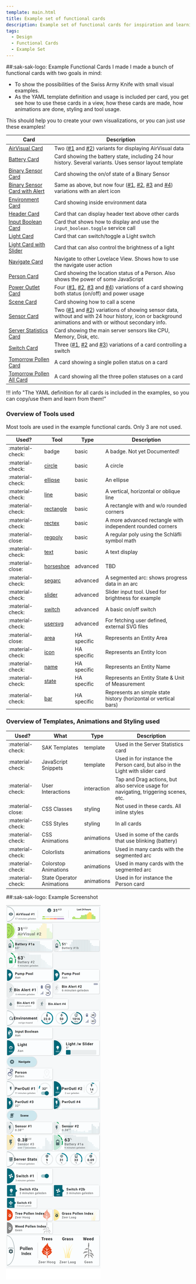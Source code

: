 ```yaml
---
template: main.html
title: Example set of functional cards
description: Example set of functional cards for inspiration and learning how to create and use certain functionality and tools
tags:
  - Design
  - Functional Cards
  - Example Set
---
```

<!-- GT/GL -->

##:sak-sak-logo: Example Functional Cards I made
I made a bunch of functional cards with two goals in mind:

- To show the possibilities of the Swiss Army Knife with small visual examples.
- As the YAML template definition and usage is included per card, you get see how to use these cards in a view, how these cards are made, how animations are done, styling and tool usage.

This should help you to create your own visualizations, or you can just _use_ these examples!

| Card | Description |
| ---- | ----------- |
| [AirVisual Card][functional-card-airvisual1-card] | Two ([\#1][functional-card-airvisual1-card] and [\#2][functional-card-airvisual2-card]) variants for displaying AirVisual data |
| [Battery Card][functional-card-battery-sensor2-card] | Card showing the battery state, including 24 hour history. Several variants. Uses sensor layout template |
| [Binary Sensor Card][functional-card-binary-sensor1-card] | Card showing the on/of state of a Binary Sensor |
| [Binary Sensor Card with Alert][functional-card-binary-sensor-alert1-card] | Same as above, but now four ([\#1][functional-card-binary-sensor-alert1-card], [\#2][functional-card-binary-sensor-alert2-card], [\#3][functional-card-binary-sensor-alert3-card] and [\#4][functional-card-binary-sensor-alert4-card]) variations with an alert icon |
| [Environment Card][functional-card-environment-card] | Card showing inside environment data |
| [Header Card][functional-card-header-card] | Card that can display header text above other cards |
| [Input Boolean Card][functional-card-input-boolean-card] | Card that shows how to display and use the `input_boolean.toggle` service call |
| [Light Card][functional-card-light-card] | Card that can switch/toggle a Light switch |
| [Light Card with Slider][functional-card-light-slider-card] | Card that can also control the brightness of a light |
| [Navigate Card][functional-card-navigate-card] | Navigate to other Lovelace View. Shows how to use the navigate user action |
| [Person Card][functional-card-person-card] | Card showing the location status of a Person. Also shows the power of some JavaScript |
| [Power Outlet Card][functional-card-power-outlet1-card] | Four ([\#1][functional-card-power-outlet1-card], [\#2][functional-card-power-outlet2-card], [\#3][functional-card-power-outlet3-card] and [\#4][functional-card-power-outlet4-card]) variations of a card showing both status (on/off) and power usage |
| [Scene Card][functional-card-scene-card] | Card showing how to call a scene |
| [Sensor Card][functional-card-sensor1-card] | Two ([\#1][functional-card-sensor1-card] and [\#2][functional-card-sensor2-card]) variations of showing sensor data, without and with 24 hour history, icon or background animations and with or without secondary info. |
| [Server Statistics Card][functional-card-server-statistics-card] | Card showing the main server sensors like CPU, Memory, Disk, etc. |
| [Switch Card][functional-card-switch1-card] | Three ([\#1][functional-card-switch1-card], [\#2][functional-card-switch2-card] and [\#3][functional-card-switch3-card]) variations of a card controlling a switch |
| [Tomorrow Pollen Card][functional-card-tomorrow-pollen-card] | A card showing a single pollen status on a card |
| [Tomorrow Pollen All Card][functional-card-tomorrow-pollen-all-card] | A card showing all the three pollen statuses on a card |

!!! info "The YAML definition for all cards is included in the examples, so you can copy/use them and learn from them!"

### Overview of Tools used

Most tools are used in the example functional cards. Only 3 are not used.

| Used?            | Tool                                                  | Type        | Description |
|----------------- | ----------------------------------------------------- | ----------- | ----------- |
| :material-check: | badge                                                 | basic       | A badge. Not yet Documented! |
| :material-check: | [circle][swiss-army-knife-basic-tool-circle]          | basic       | A circle |
| :material-check: | [ellipse][swiss-army-knife-basic-tool-ellipse]        | basic       | An ellipse |
| :material-check: | [line][swiss-army-knife-basic-tool-line]              | basic       | A vertical, horizontal or oblique line |
| :material-check: | [rectangle][swiss-army-knife-basic-tool-rectangle]    | basic       | A rectangle with and w/o rounded corners |
| :material-check: | [rectex][swiss-army-knife-basic-tool-rectex]          | basic       | A more advanced rectangle with independent rounded corners |
| :material-close: | [regpoly][swiss-army-knife-basic-tool-regpoly]        | basic       | A regular poly using the Schläfli symbol math |
| :material-check: | [text][swiss-army-knife-basic-tool-text]              | basic       | A text display |
| :material-close: | [horseshoe][swiss-army-knife-advanced-tool-horseshoe] | advanced    | TBD |
| :material-check: | [segarc][swiss-army-knife-advanced-tool-segarc]       | advanced    | A segmented arc: shows progress data in an arc |
| :material-check: | [slider][swiss-army-knife-advanced-tool-slider]       | advanced    | Slider input tool. Used for brightness for example |
| :material-check: | [switch][swiss-army-knife-advanced-tool-switch]       | advanced    | A basic on/off switch |
| :material-check: | [usersvg][swiss-army-knife-advanced-tool-usersvg]     | advanced    | For fetching user defined, external SVG files |
| :material-close: | [area][swiss-army-knife-ha-tool-area]                 | HA specific | Represents an Entity Area |
| :material-check: | [icon][swiss-army-knife-ha-tool-icon]                 | HA specific | Represents an Entity Icon |
| :material-check: | [name][swiss-army-knife-ha-tool-name]                 | HA specific | Represents an Entity Name |
| :material-check: | [state][swiss-army-knife-ha-tool-state]               | HA specific | Represents an Entity State & Unit of Measurement |
| :material-check: | [bar][swiss-army-knife-ha-tool-bar]                   | HA specific | Represents an simple state history (horizontal or vertical bars)|

### Overview of Templates, Animations and Styling used

| Used?            | What                                                  | Type        | Description |
|----------------- | ----------------------------------------------------- | ----------- | ----------- |
| :material-check: | SAK Templates                                         | template    | Used in the Server Statistics card |
| :material-check: | JavaScript Snippets                                   | template    | Used in for instance the Person card, but also in the Light with slider card|
| :material-check: | User Interactions                                     | interaction | Tap and Drag actions, but also service usage for navigating, triggering scenes, etc.|
| :material-close: | CSS Classes                                           | styling | Not used in these cards. All inline styles|
| :material-check: | CSS Styles                                            | styling | In all cards|
| :material-check: | CSS Animations                                        | animations | Used in some of the cards that use blinking (battery)|
| :material-check: | Colorlists                                            | animations | Used in many cards with the segmented arc|
| :material-check: | Colorstop Animations                                  | animations | Used in many cards with the segmented arc|
| :material-check: | State Operator Animations                             | animations | Used in for instance the Person card|

##:sak-sak-logo: Example Screenshot

![AmoebeLabs Swiss Army Knife Functional Card Examples All Screenshot]

<!-- Image references -->
[AmoebeLabs Swiss Army Knife Functional Card Examples All Screenshot]: ../assets/screenshots/sak-functional-cards-all-screenshot.png
[AmoebeLabs Swiss Army Knife Custom Card Example 12]: ../assets/screenshots/sak-example-12.png
[AmoebeLabs Swiss Army Knife Custom Card Example 12 Light - Wide cards]: ../assets/screenshots/sak-example-12-m3-d06-light.png "Swiss Army Knife Example 12 - Wide cards, light theme"
[AmoebeLabs Swiss Army Knife Custom Card Example 12 Dark - Wide cards]: ../assets/screenshots/sak-example-12-m3-d06-dark.png "Swiss Army Knife Example 12 - Wide cards, dark theme"
[AmoebeLabs Swiss Army Knife Custom Card Example 12 Cards]: ../assets/screenshots/swiss-army-knife-example-12c-800x800.gif

<!--- Internal References... --->
[Swiss Army Knife Tutorial 02]: ../tutorials/10-step-tutorial-02-intro.md
[Swiss Army Knife Example 12]: ../examples/example-12.md
[Swiss Army Knife CSS Classes]: ../basics/styling/classes.md

[swiss-army-knife-basic-tool-circle]: ../tools/circle-tool.md "Swiss Army Knife - Circle Tool"
[swiss-army-knife-basic-tool-ellipse]: ../tools/ellipse-tool.md "Swiss Army Knife - Ellipse Tool"
[swiss-army-knife-basic-tool-line]: ../tools/line-tool.md "Swiss Army Knife - Line Tool"
[swiss-army-knife-basic-tool-rectangle]: ../tools/rectangle-tool.md "Swiss Army Knife - Rectangle Tool"
[swiss-army-knife-basic-tool-rectex]: ../tools/rectangle-ex-tool.md "Swiss Army Knife - Rectangle Ex Tool"
[swiss-army-knife-basic-tool-regpoly]: ../tools/regular-poly-tool.md "Swiss Army Knife - Regular Poly Tool"
[swiss-army-knife-basic-tool-text]: ../tools/text-tool.md "Swiss Army Knife - Text Tool"
[swiss-army-knife-advanced-tool-horseshoe]: ../tools/horseshoe-tool.md "Swiss Army Knife - Horse shoe Tool"
[swiss-army-knife-advanced-tool-segarc]: ../tools/segarc-tool.md "Swiss Army Knife - Segmented Arc Tool"
[swiss-army-knife-advanced-tool-slider]: ../tools/slider-tool.md "Swiss Army Knife - Slider Tool"
[swiss-army-knife-advanced-tool-switch]: ../tools/switch-tool.md "Swiss Army Knife - Switch Tool"
[swiss-army-knife-advanced-tool-usersvg]: ../tools/usersvg-tool.md "Swiss Army Knife - User SVG Tool"
[swiss-army-knife-ha-tool-area]: ../tools/entity-area-tool.md "Swiss Army Knife - Entity Area Tool"
[swiss-army-knife-ha-tool-icon]: ../tools/entity-icon-tool.md "Swiss Army Knife - Entity Icon Tool"
[swiss-army-knife-ha-tool-name]: ../tools/entity-name-tool.md "Swiss Army Knife - Entity Name Tool"
[swiss-army-knife-ha-tool-state]: ../tools/entity-state-tool.md "Swiss Army Knife - Entity State Tool"
[swiss-army-knife-ha-tool-bar]: ../tools/entity-barchart-tool.md "Swiss Army Knife - Entity History Bar Tool"

[functional-card-airvisual1-card]: functional-card-airvisual1-card.md
[functional-card-airvisual2-card]: functional-card-airvisual2-card.md
[functional-card-battery-sensor2-card]: functional-card-battery-sensor2-card.md
[functional-card-binary-sensor1-card]: functional-card-binary-sensor1-card.md
[functional-card-binary-sensor-alert1-card]: functional-card-binary-sensor-alert1-card.md
[functional-card-binary-sensor-alert2-card]: functional-card-binary-sensor-alert2-card.md
[functional-card-binary-sensor-alert3-card]: functional-card-binary-sensor-alert3-card.md
[functional-card-binary-sensor-alert4-card]: functional-card-binary-sensor-alert4-card.md
[functional-card-environment-card]: functional-card-environment-card.md
[functional-card-header-card]: functional-card-header-card.md
[functional-card-input-boolean-card]: functional-card-input-boolean-card.md
[functional-card-light-card]: functional-card-light-card.md
[functional-card-light-slider-card]: functional-card-light-slider-card.md
[functional-card-navigate-card]: functional-card-navigate-card.md
[functional-card-person-card]: functional-card-person-card.md
[functional-card-power-outlet1-card]: functional-card-power-outlet1-card.md
[functional-card-power-outlet2-card]: functional-card-power-outlet2-card.md
[functional-card-power-outlet3-card]: functional-card-power-outlet3-card.md
[functional-card-power-outlet4-card]: functional-card-power-outlet4-card.md
[functional-card-scene-card]: functional-card-scene-card.md
[functional-card-sensor1-card]: functional-card-sensor1-card.md
[functional-card-sensor2-card]: functional-card-sensor2-card.md
[functional-card-sensor3-card]: functional-card-sensor3-card.md
[functional-card-sensor4-card]: functional-card-sensor4-card.md
[functional-card-server-statistics-card]: functional-card-server-statistics-card.md
[functional-card-switch1-card]: functional-card-switch1-card.md
[functional-card-switch2-card]: functional-card-switch2-card.md
[functional-card-switch3-card]: functional-card-switch3-card.md
[functional-card-tomorrow-pollen-card]: functional-card-tomorrow-pollen-card.md
[functional-card-tomorrow-pollen-all-card]: functional-card-tomorrow-pollen-all-card.md

<!--- External References... --->

[ham3-d06-url]: https://material3-themes-manual.amoebelabs.com/examples/material3-example-theme-d06-tealblue/
[ham3-url]: https://material3-themes-manual.amoebelabs.com/
[ham3-c12-url]: https://material3-themes-manual.amoebelabs.com/examples/material3-example-theme-c12-magenta/